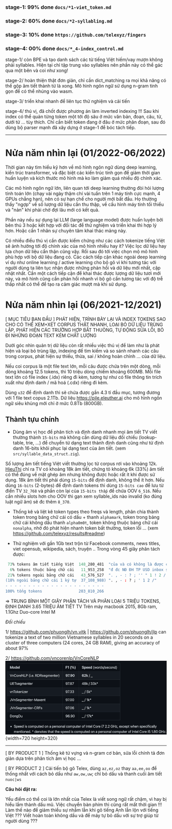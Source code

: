 ### stage-1: 99% done `docs/*1-viet_token.md`

### stage-2: 60% done `docs/*2-syllabling.md`

### stage-3: 10% done `https://github.com/telexyz/fingers`

### stage-4: 00% done `docs/*_4-index_control.md`

stage-1/ còn BPE và tạo danh sách các từ tiếng Việt hiếm/vay mượn không phải syllables. Hiện tại chỉ tập trung vào syllables nên phần này có thể gác qua một bên và coi như xong!

stage-2/ hoàn thiện thật đơn giản, chỉ cần dict_matching ra mọi khả năng có thể gộp âm tiết thành từ là xong. Mô hình ngôn ngữ sử dụng n-gram tinh gọn để có thể nhúng vào wasm.

stage-3/ triển khai nhanh để liên tục thử nghiệm và cải tiến

stage-4/ thú vị, đã chốt được phương án làm inverted indexing !!! Sau khi index có thể quản từng token một tới độ sâu ở mức văn bản, đoạn, câu, từ, dưới từ ... tùy thích. Chỉ cần biết token đang ở đâu ở mức phân đoạn, sau đó dùng bộ parser mạnh đã xây dựng ở stage-1 để bóc tách tiếp.

- - -

# Nửa năm nhìn lại (01/2022-06/2022)

Thời gian này tìm hiểu kỹ hơn về mô hình ngôn ngữ dùng deep learning, kiến trúc transformer, và đặc biệt các kiến trúc tinh gọn để giảm thời gian huấn luyện và kích thước mô hình mà ko làm giảm quá nhiều độ chính xác.

Các mô hình ngôn ngữ lớn, liên quan tới deep learning thường đòi hỏi lượng tính toán lớn (chạy vài ngày thậm chí vài tuần trên 1 máy tính cực mạnh, 4 GPUs chẳng hạn), nên có sự hạn chế cho người mới bắt đầu. Họ thường thấy "ngợp" về số lượng dữ liệu cần thu thập, về cấu hình máy tính tối thiểu và "nản" khi phải chờ đợi lâu mới có kết quả.

Phần này nếu sự dụng lại LLM (large language model) được huấn luyện bởi bên thú 3 hoặc kết hợp với đối tác để thử nghiệm và triển khai thì hợp lý hơn. Hoặc cần 1 nhân sự chuyên tâm khai thác mảng này.

Có nhiều điều thú vị cần được kiểm chứng như các cách tokenize tiếng Việt sẽ ảnh hưởng tới độ chính xác của mô hình nhiều hay ít? Việc lọc dữ liệu hay lựa chọn dữ liệu cẩn thận cũng vậy. Rồi sau đó tới việc chọn mộ mô hình phù hợp với bộ dữ liệu đang có. Các cách tiếp cận khác ngoài deep learning ví dụ như online learning / active learning cho bộ gõ vì khi tương tác với người dùng ta liên tục nhận được những phản hồi và dữ liệu mới nhất, cập nhật nhất. Cần một cách tiếp cận để khai thác được lượng dữ liệu tươi mới này, và mô hình cũng cần phản hồi nhanh vì bộ gõ cần tương tác với độ trễ thấp nhất có thể để tạo ra cảm giác mượt mà khi sử dụng.

# Nửa năm nhìn lại (06/2021-12/2021)

[ MỤC TIÊU BAN ĐẦU ] PHÁT HIỆN, TRÌNH BÀY LẠI VÀ INDEX TOKENS SAO CHO CÓ THỂ XEM+XÉT CORPUS THẬT NHANH, LOẠI BỎ DỮ LIỆU TRÙNG LẶP, PHÁT HIỆN CÁC TRƯỜNG HỢP BẤT THUÒNG, TỰ ĐỘNG SỬA LỖI, BỎ ĐI NHỮNG ĐOẠN TEXT KÉM CHẤT LƯỢNG

Dưới góc nhìn quản trị dữ liệu còn rất nhiều việc thú vị để làm như là phát hiện và loại bỏ trùng lặp, indexing để tìm kiếm và so sánh nhanh các câu trong corpus, phát hiện sự thiếu, thừa, sai / không hoàn chỉnh ... của dữ liệu.

Nếu coi corpus là một file text lớn, mỗi câu được chứa trên một dòng, mỗi dòng khoảng 12.5 tokens, thì 10 triệu dòng chiếm khoảng 600MB. Mỗi file text lớn có file index (.idx) riêng đi kèm, tương tự như có file thông tin trích xuất như định danh / mã hoá (.cdx) riêng đi kèm.

Dùng `u32` để định danh thì sẽ chứa được gần 4.3 tỉ đầu mục, tương đương với 1 file text copus 2.1Tb. Dữ liệu https://pile.eleuther.ai cho mô hình ngôn ngữ siêu khủng mới chỉ ở mức 0.8Tb (800GB).


## Thành tựu chính

* Dùng âm vị học để phân tích và định danh nhanh mọi âm tiết TV viết thường thành `15-bits` mà không cần dùng dữ liệu đối chiếu (lookup-table, trie, ...) để chuyển từ dạng text thành định danh cũng như từ định danh 16-bits khôi phục lại dạng text của âm tiết. (xem `src/syllable_data_struct.zig`). 

Số lượng âm tiết tiếng Việt viết thường lọc từ corpus rơi vào khoảng 12k. [HieuThi](http://www.hieuthi.com/blog/2017/03/21/all-vietnamese-syllables.html) chỉ ra TV có khoảng 18k âm tiết, chứng tỏ khoảng 6k (33%) âm tiết có thể đúng về mặt ghép âm nhưng không được hoặc rất ít khi được sử dụng. 18k âm tiết thì phải dùng `15-bits` để định danh, không thể ít hơn. Nếu dùng `16-bits` (2-bytes) để định danh tokens thì dùng `15-bits cao` để lưu từ điển TV `32_768` và phần còn lại của `15-bits thấp` để chứa OOV `6_516`. Nếu cần nhiều slots hơn cho OOV thì gạn xem syllable_ids nào invalid (ko đúng luật ngữ âm) sẽ đc thêm `8_370`.

* Thống kê và liệt kê token types theo freqs và length, phân chia thành token trong bảng chữ cái có dấu + thanh `alphamark`, token trong bảng chữ cái không dấu thanh `alpha0m0t`, token không thuộc bảng chữ cái `nonalpha`, nhờ đó phát hiện nhanh token bất thường, token lỗi ... (xem https://github.com/telexyz/results#readme)

* Thử nghiệm với gần 1Gb text trộn từ Facebook comments, news titles, viet opensub, wikipedia, sách, truyện .. Trong vòng 45 giây phân tách được: 
```r
 73% tokens âm tiết tiếng Việt  148_280_481  "của và có không là được cho các"
  6% tokens thuộc bảng chữ cái   11_953_258  "đ đc NĐ ĐH TP USD inbox shop"
 21% tokens ngoài bảng chữ cái   43_576_527  ". , - : ? ; '' " 1 ! 2 / ... 2020 🤣 19000019"
(18% ngoài bảng chữ cái 1 ký tự  37_108_988) ". , - : ? ; ' 1 2 /"
- - - - - - - - - - - - - - - - - - - - - -
100% tổng tokens                203_810_266
```
=> TRUNG BÌNH MỘT GIÂY PHÂN TÁCH VÀ PHÂN LOẠI 5 TRIỆU TOKENS, ĐỊNH DANH 3.65 TRIỆU ÂM TIẾT TV
Trên máy macbook 2015, 8Gb ram, 1.1Ghz Duo-core Intel M

_Đối chiếu_

1/ https://github.com/phuonglh/vn.vitk | https://github.com/phuonglh/jlp can tokenize a text of two million Vietnamese syllables in 20 seconds on a cluster of three computers (24 cores, 24 GB RAM), giving an accuracy of about 97%

2/ https://github.com/vncorenlp/VnCoreNLP
![](docs/files/vn_word_segmenters_speed.png){width=720 height=320}


- - -

[ BY PRODUCT 1 ] Thống kê từ vựng và n-gram cơ bản, sửa lỗi chính tả đơn giản dựa trên phân tích âm vị học ...

[ BY PRODUCT 2 ] Cải tiến bộ gõ Telex, dùng `az,ez,oz` thay `aa,ee,oo` để thống nhất với cách bỏ dấu như `aw,ow,uw`; chỉ bỏ dấu và thanh cuối âm tiết `nuoc|ws`

__Câu hỏi đặt ra:__

Yếu điểm có thể coi là lớn nhất của Telex là viết song ngữ rất chậm,
vì hay bị hiểu lầm thành dấu mũ. Việc chuyển bàn phím thì cũng rất mất thời gian !!!
Làm thế nào để giảm thiểu sự nhầm lẫn khi gõ tiếng Anh lẫn lộn với tiếng Việt ???
Viết hoàn toàn không dấu và để máy tự bỏ dấu với sự trợ giúp từ người dùng ???
